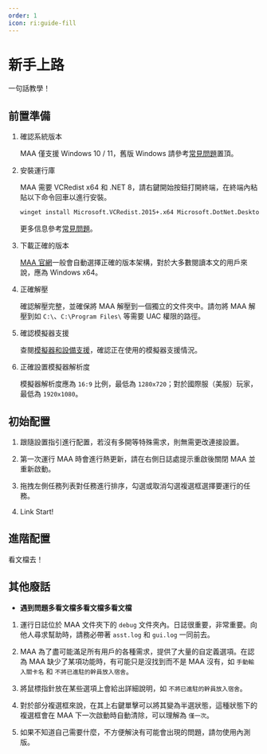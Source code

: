 ```yaml
---
order: 1
icon: ri:guide-fill
---
```


# 新手上路

一句話教學！

## 前置準備

1. 確認系統版本

    MAA 僅支援 Windows 10 / 11，舊版 Windows 請參考[常見問題](./faq.md)置頂。

2. 安裝運行庫

    MAA 需要 VCRedist x64 和 .NET 8，請右鍵開始按鈕打開終端，在終端內粘貼以下命令回車以進行安裝。

    ```sh
    winget install Microsoft.VCRedist.2015+.x64 Microsoft.DotNet.DesktopRuntime.8
    ```

    更多信息參考[常見問題](faq.md#可能性-2--執行庫問題)。

3. 下載正確的版本

    [MAA 官網](https://maa.plus/)一般會自動選擇正確的版本架構，對於大多數閱讀本文的用戶來說，應為 Windows x64。

4. 正確解壓

    確認解壓完整，並確保將 MAA 解壓到一個獨立的文件夾中。請勿將 MAA 解壓到如 `C:\`、`C:\Program Files\` 等需要 UAC 權限的路徑。

5. 確認模擬器支援

    查閱[模擬器和設備支援](./device/)，確認正在使用的模擬器支援情況。

6. 正確設置模擬器解析度

    模擬器解析度應為 `16:9` 比例，最低為 `1280x720`；對於國際服（美服）玩家，最低為 `1920x1080`。

## 初始配置

1. 跟隨設置指引進行配置，若沒有多開等特殊需求，則無需更改連接設置。

2. 第一次運行 MAA 時會進行熱更新，請在右側日誌處提示重啟後關閉 MAA 並重新啟動。

3. 拖拽左側任務列表對任務進行排序，勾選或取消勾選複選框選擇要運行的任務。

4. Link Start!

## 進階配置

看文檔去！

## 其他廢話

- **遇到問題多看文檔多看文檔多看文檔**

1. 運行日誌位於 MAA 文件夾下的 `debug` 文件夾內。日誌很重要，非常重要。向他人尋求幫助時，請務必帶著 `asst.log` 和 `gui.log` 一同前去。

2. MAA 為了盡可能滿足所有用戶的各種需求，提供了大量的自定義選項。在認為 MAA 缺少了某項功能時，有可能只是沒找到而不是 MAA 沒有，如 `手動輸入關卡名` 和 `不將已進駐的幹員放入宿舍`。

3. 將鼠標指針放在某些選項上會給出詳細說明，如 `不將已進駐的幹員放入宿舍`。

4. 對於部分複選框來說，在其上右鍵單擊可以將其變為半選狀態，這種狀態下的複選框會在 MAA 下一次啟動時自動清除，可以理解為 `僅一次`。

5. 如果不知道自己需要什麼，不方便解決有可能會出現的問題，請勿使用內測版。
